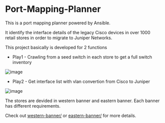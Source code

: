 # Port-Mapping-Planner

This is a port mapping planner powered by Ansible.

It identify the interface details of the legacy Cisco devices in over 1000 retail stores in order to migrate to Juniper Networks.

This project basically is developed for 2 functions
* Play1 - Crawling from a seed switch in each store to get a full switch inventory

![image](https://github.com/jackytsuiaa/port-mapping-planner/assets/98607668/2f74ade4-d218-4915-aff9-491c00980f21)

* Play2 - Get interface list with vlan convertion from Cisco to Juniper

![image](https://github.com/jackytsuiaa/port-mapping-planner/assets/98607668/8d0f7887-94a0-454a-bb65-2c4e26e8ff3e)

The stores are devided in western banner and eastern banner. Each banner has different requirements.

Check out [western-banner/](western-banner/) or [eastern-banner/](eastern-banner/) for more details.

